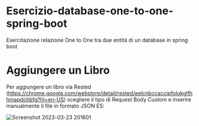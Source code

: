 # Esercizio-database-one-to-one-spring-boot
Esercitazione relazione One to One tra due entità di un database in spring boot

# Aggiungere un Libro  
Per aggiungere un libro via Rested (https://chrome.google.com/webstore/detail/rested/eelcnbccaccipfolokglfhhmapdchbfg?hl=en-US)
scegliere il tipo di Request Body Custom e inserire manualmente il file in formato JSON
ES:

![Screenshot 2023-03-23 201601](https://user-images.githubusercontent.com/79428202/227324084-862a732a-1907-4aea-9379-a7b8a852d7ea.png)
